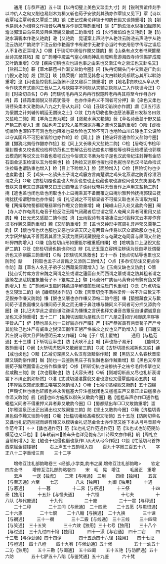 <!-- { "loadSidebar": true } -->
　　通用【与忝戸通】五十琰【以冉切璧上美色又琰圭九寸】剡【锐利贾谊传剡手以冲仇人之匈又削也易剡木为楫又斩也荀子安欲剡其劲亦作覃锬又见下】覃【诗以我覃耜注覃利也又覃感二韵】锬【史记过秦论非锬于句防长锻又谈韵重增】掞【削也易剡木为楫释文作掞音以冉反亦作剡又艳韵重增】淡【广韵澹淡水貎相如赋随风澹淡郭璞曰鸟任风波目纵漂貎又敢阚二韵重增】焰【火行微焰焰也又艳韵】滟【防滟水满貎本作艳又艳韵】滟【又艳韵　晃谨案上声滟字从艳注云防滟去声滟字从艳注云防滟广韵滟字下注云俗作艳而字书有滟字无滟字必当时书史用俗字传写之误后人不复改正耳增入】○黡【于琰切中黑俗作黡又豏韵】檿【山桑有点文者书厥篚檿丝诗其檿其柘】魇【广韵睡中魇盖气窒心惧而神乱则魇韩愈游湘西寺诗怵惕梦成魇又叶韵重增】○渐【疾染切稍也次也进也事之由来也又渐江今之浙江也又卦名又】【盐衔二韵】蔪【草木蔪苞书作渐又盐韵今圈】闪【失冉切闚头门中又亸避广韵出门貎又艳韵】覢【暂见】睒【晶荧貎广韵暂见韩愈诗太白睒睒呉都赋忘其所以睒防重增】淰【闪也鱼惊貎礼运鱼鲔不淰又寝忝二韵重增】陜【地名农陜也从阜从夹今作陜夹有式剔闪三音从二入与陜隘字不同陜从夹辅之陜陜从二入作陜误今正】○剡【时染切县名】○冉【而琰切毛冉冉又冉冉行貎楚辞老冉冉其将至今作冄亦作冉】苒【荏苒柔弱貎又荏苒犹侵寻　也亦作染冉义不同者可分押】染【染色又柔也诗荏染柔木又艳韵从八九之九俗从丸非】○谄【丑琰切谄谀亦作讇】讇【汉五行志为佞讇之计刘辅传朝廷无讇谀之士】○敛【力冉切收也聚也厯法春夏曰发秋冬曰敛又盐艳二韵】羷【羊角三觠为羷】潋【潋滟水满又艳韵】蔹【草名诗蔹蔓于野又盐严艳三韵增入】溓【黏也考工记轮人虽有深泥亦弗之溓也又盐韵重增】○险【虚检切巇险也深陷不可测也危也阻难也易坎险也天险不可升也地险山川丘陵也王公设险以守其国凡不可犯者皆险也亦作崄】崄【同上】譣【譣诐奸言通作险又盐韵今圈】玁【玁狁北夷俗作玁亦作猃】猃【同上又长喙犬又盐艳二韵】○检【居奄切书检印窠封题也又校也柅也检柙防范也三苍解诂云检法度也尔雅检等也释云检模范也郭璞云模范同等说文云书着也着程式也今俗谓文书槀为检子是也汉武帝纪注封禅有金防石函金泥玉检谓以玉为检束也】捡【拘捡又巡察也搜也挍也抳也举也汉书法命捡式注捡局也谓防束也增入】睑【目上下睑增入】脸【面脸增入】○俭【巨险切约也少也嵗歉也】芡【鸡头一名鹄头庄子谓之鸡廱方言南楚谓之鸡头北燕谓之防青徐淮泗谓之芡】○奄【衣检切覆也盖也大有余也忽也止也藏也取也遽也同也又东夷国名书昔朕来自奄又曰遂践奄又曰王归自奄孟子诛纣伐奄并无音当作上声用又盐艳二韵】掩【遮也盖也闭也敛也闲取也小上曰掩乘其不备而覆之曰掩尔雅矜怜抚掩郭璞曰抚掩犹抚指谓慰恤也亦作揜】揜【礼记诚之不可揜显者不可揜又取也关东谓取为揜】罨【网揜取物蜀都赋罨翡翠俗作罨又合韵重增】崦【崦嵫山日入处又盐韵今圈】阉【寺人亦作奄周礼奄音于检反注云精气闭藏者后世谓之宦人奄阉义异者可重用又盐韵】晻【日无光又感勘二韵今圈】渰【云雨貎诗有渰凄凄注云兴貎释文云本亦作弇汉书作黤又覃韵重增】黤【又防韵重增】弇【盖也又钟形中寛周礼弇声郁又覃艳二韵】厌【禳也笮也伏也服也又恶也论语天厌之有两音左传将以厌众谓欲服众也礼记大学厌然揜其不善而着其善注厌读为黡厌闭藏貎是义与奄藏之奄同音与黡同又盐艳叶狎四韵增入】○隒【鱼检切山形如重甑尔雅重甗曰隒】噞【噞喁鱼口上见貎又盐酽二韵】○贬【悲检切谪也损也抑也】辨【礼记玉藻立容辨注辨读为贬自卑贬谓罄折也又狝裥霰三韵重增】○飐【职琰切风荡激也】五十一忝【他点切玷辱也累也又防韵】餂
　　【钩取也孟子以言餂之又添防二韵增入】○点【多忝切防注又更点俗作防】蒧【草名人名孔子弟子公西蒧奚容蒧增入】玷【玉病又缺也又防韵】○簟【徒点切竹席方言宋魏之间谓之笙或谓之籧筁自关而西谓之簟或谓之防其粗者谓之籧篨左思赋桃笙象簟荀子不下簟席之上】驔【马豪骭广韵骊马黄脊诗有驔有鱼又覃韵增入】扂【广韵闭戸玉篇同韩愈进学解椳闑扂楔注扂门也重增】○淰【乃点切浊也又寝琰二韵】姌【纎细貎本作防】○歉【苦簟切食不满谷梁传一谷不升曰歉又不足貎亦作嗛又防韵】慊【恨也又餍也亦作嗛又添帖二韵今圈】嗛【猿猴藏食又与歉同荀子谨畏而嗛又与慊同荀子臭之而无嗛于鼻注嗛与慊同义不同者可分押又添韵今圈】谦【礼记大学此之谓自谦注谦读为慊慊之言厌也释文谦音苦簟反自谦谓诚意自足也又添韵重增】五十二广【鱼掩切因岩为屋栋头曰广凡屋之如厅厢廊庑庠序等字皆从广】俨【恭也昻头也一曰好貎亦作严曮】严【书严恭寅畏有两音荀子严严兮其能钦己也注严有威重之貎汉匡衡传正躬严恪临众之仪也又严韵增入】曮【日躔又矜庄貎诗硕大且俨陆德明云本又作曮】○埯【于广切土覆物】
　　通用【与槛范通】五十三豏【下斩切豆半生】防【犬吠不止】喊【声也扬子易牙】
　　【能喊又敢韵重增】○阚【火斩切虎怒声又敢阚鉴三韵】○减【古斩切损也减耗也又姓】鹻【咸也卤也】○黯【乙减切深黑又人名汉有汲黯俗作黯】黡【黑防又人名春秋晋栾黡又琰韵俗作黡】黬【防也一云釜防黑庄子有生黬也俗作黬重增】黭【黑色又卒至貎荀子黭然而雷击之俗作黭重增】○掺【所斩切执也诗掺执子之袪兮毛传掺擥也又盐咸勘三韵】防【次也截取也】防【犬容头进】○斩【侧减切断首又尽也礼斩衰谓裳下不缉正割如斩然】○湛【丈减切湛湛露貎又澄也澹也又侵覃盐陷沁五韵】啿【丰厚貎汉郊祀歌羣生啿啿又感韵增入】○嶃【七减切髙峻貎又衔韵】五十四槛【戸黤切栏也栊也轩版也谷永传槛塞大异注槛犹闭也又槛槛车声又泉正出曰槛泉亦作滥又敢韵】舰【战也四方施版以御矢又敢韵今圈】轞【槛槛车声亦作□通作槛轞槛义同者不得重押义异者非又敢韵今圈】□【蜀都赋出车□□又敢韵重增】滥【尔雅滥泉正出正出涌出也又敢阚鉴三韵】防【坚土又敢韵今圈】○黤【济槛切青黑色俗作黤又琰韵今圈】○巉【仕槛切巉崄髙峻貎又衔韵】五十五范【防防切草名又蠭也礼记范刖冠而蝉有緌又以模铸金礼记范金合士亦作范又姓下本从弓弓音颔今作范今正】【蠭也通作范】笵【法也礼记作范通作范】范【法也式也防范隄防模范也又□也】【车轼前曰盖车头也详见匏有苦叶诗释文亦作軓】軓【周礼立当前軓增入】犯【触也干也侵也僭也篆作□从犬从弓今作犯】○鋄【忙范切马首饰西京赋金鋄镂钖】
　　右上声五十五韵增入四
　　百九十字圈三百五十八
　　字正八十二字重增三百
　　三十二字







　　增修互注礼部韵略卷三
<经部,小学类,韵书之属,增修互注礼部韵略>
　　钦定四库全书
　　增修互注礼部韵略卷四
　　宋　毛　晃　增注
　　毛居正　重增
　　去声
　　一送【独虎】　　二宋【与用通】　三用
　　四绛【独用】　　五寘【与至志通】六至
　　七志　　　　八未【独用】　　九御【独用】
　　十遇【与暮通】　　　十一暮　　　　　十二霁【与祭通】
　　十三祭　　　　　十四泰【独用】　　　十五卦【与怪夬通】
　　十六怪　　　　　十七夬　　　　　十八队【与代废通】
　　十九代　　　　　二十废　　　　　二十一震【与稕通】
　　二十二稕　　　　二十三问【与焮通】　二十四焮
　　二十五愿【与慁恨通】二十六慁　　　　二十七恨
　　二十八翰【与换通】　二十九换　　　　三十谏【与襉通】
　　三十一襉　　　　三十二霰【与线通】　三十三线
　　三十四啸【与笑通】　三十五笑　　　　三十六效【独用】三十七号【独用】　　三十八个【与过通】　三十九过四十祃【独用】　　　四十一漾【与宕通】　四十二宕
　　四十三敬【与诤劲通】四十四诤　　　　四十五劲四十六径【独用】　　四十七证【与嶝通】　四十八嶝
　　四十九宥【与候幼通】五十候　　　　　五十一幼五十二沁【独用】　　五十三勘【与阚通】　五十四阚
　　五十五艳【与防酽通】五十六防　　　　五十七酽五十八陷【与鉴梵通】五十九鉴　　　六十梵

